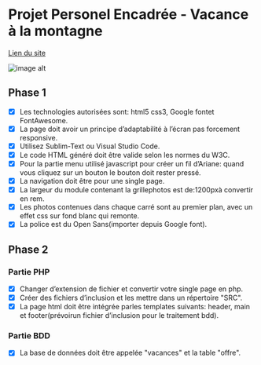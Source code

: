 # Projet Personel Encadrée - Vacance à la montagne

[Lien du site](https://nicolarson.github.io/PPE_vacance_montagne/)

![image alt]()



## Phase 1

- [X] Les technologies autorisées sont: html5 css3, Google fontet FontAwesome.
- [X] La page doit avoir un principe d’adaptabilité à l’écran pas forcement responsive.
- [X] Utilisez Sublim-Text ou Visual Studio Code.
- [X] Le code HTML généré doit être valide selon les normes du W3C.
- [X] Pour la partie menu utilisé javascript pour créer un fil d’Ariane: quand vous cliquez sur un bouton le bouton doit rester pressé.
- [X] La navigation doit être pour une single page.
- [X] La largeur du module contenant la grillephotos est de:1200pxà convertir en rem.
- [X] Les photos contenues dans chaque carré sont au premier plan, avec un effet css sur fond blanc qui remonte.
- [X] La police est du Open Sans(importer depuis Google font).

## Phase 2

### Partie PHP

- [X] Changer d’extension de fichier et convertir votre single page en php.
- [X] Créer des fichiers d’inclusion et les mettre dans un répertoire "SRC".
- [X] La page html doit être intégrée parles templates suivants: header, main et footer(prévoirun fichier d’inclusion pour le traitement bdd).

### Partie BDD

- [X] La base de données doit être appelée "vacances" et la table "offre".
